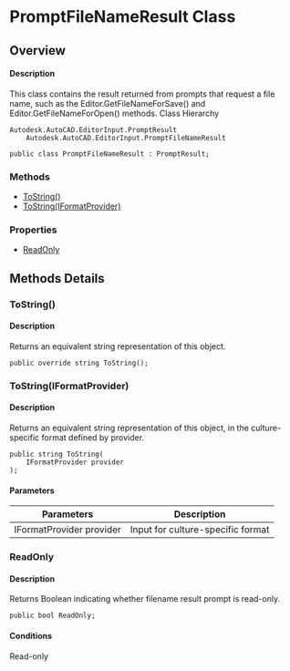 # PromptFileNameResult Class

## Overview

#### Description
This class contains the result returned from prompts that request a file name, such as the Editor.GetFileNameForSave() and Editor.GetFileNameForOpen() methods.
Class Hierarchy
```text
Autodesk.AutoCAD.EditorInput.PromptResult
    Autodesk.AutoCAD.EditorInput.PromptFileNameResult
```

```text
public class PromptFileNameResult : PromptResult;
```

### Methods

- [ToString()](#tostring())
- [ToString(IFormatProvider)](#tostring(iformatprovider))

### Properties

- [ReadOnly](#readonly)


## Methods Details

### ToString()

#### Description
Returns an equivalent string representation of this object.
```text
public override string ToString();
```

### ToString(IFormatProvider)

#### Description
Returns an equivalent string representation of this object, in the culture-specific format defined by provider.
```text
public string ToString(
    IFormatProvider provider
);
```

#### Parameters
| Parameters | Description |
| --- | --- |
| IFormatProvider provider | Input for culture-specific format |

### ReadOnly

#### Description
Returns Boolean indicating whether filename result prompt is read-only.
```text
public bool ReadOnly;
```

#### Conditions
Read-only